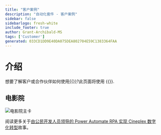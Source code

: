 ```yaml
---
title: "客户案例"
description: "自动化套件 - 客户案例"
sidebar: false
sidebarlogo: fresh-white
include_footer: true
author: Grant-Archibald-MS
tags: ['Customer']
generated: 033CD1DD9E40DA075DEA802704E59C1383364FAA
---
```


# 介绍

想要了解客户或合作伙伴如何使用[{{<product-name>}}](https://aka.ms/ak4pp)?此页面将使用 {{<product-name>}}.

## 电影院

![电影院主卡](https://msflowblogscdn.azureedge.net/wp-content/uploads/2022/09/Cieneplex-Main-Card.jpg)

阅读更多关于[由公民开发人员领导的 Power Automate RPA 实现 Cineplex 数字化转型](https://powerautomate.microsoft.com/blog/cineplex-digital-transformation-with-power-automate-rpa-led-by-citizen-developers/)故事。
